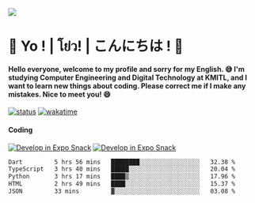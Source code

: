 <a href="#">
  <img src="https://user-images.githubusercontent.com/53619535/207896410-fee92aa4-65f2-4b27-91d3-86f8424178d3.gif" />
</a>

# 👋 Yo ! | โย่ว! | こんにちは ! 👋

<h4>Hello everyone, welcome to my profile and sorry for my English. 😅
I'm studying Computer Engineering and Digital Technology at KMITL, and I want to learn new things about coding. Please correct me if I make any mistakes. Nice to meet you! 😄</h4>

[![status](https://img.shields.io/badge/Freelance-Unavailable-red)](https://whyzotee.vercel.app)
[![wakatime](https://wakatime.com/badge/user/3ff4daa0-dc37-4cca-9446-11cce239b396.svg)](https://wakatime.com/@3ff4daa0-dc37-4cca-9446-11cce239b396)

#### Coding
[![Develop in Expo Snack](https://img.shields.io/badge/Flutter-119EFF.svg?style=for-the-badge&logo=flutter&labelColor=FFF&logoColor=119EFF)](https://flutter.dev/)
[![Develop in Expo Snack](https://img.shields.io/badge/Expo-000.svg?style=for-the-badge&logo=EXPO&labelColor=FFF&logoColor=000)](https://expo.dev/)

<!--START_SECTION:waka-->

```txt
Dart         5 hrs 56 mins   ████████░░░░░░░░░░░░░░░░░   32.38 %
TypeScript   3 hrs 40 mins   █████░░░░░░░░░░░░░░░░░░░░   20.04 %
Python       3 hrs 17 mins   ████▒░░░░░░░░░░░░░░░░░░░░   17.96 %
HTML         2 hrs 49 mins   ████░░░░░░░░░░░░░░░░░░░░░   15.37 %
JSON         33 mins         ▓░░░░░░░░░░░░░░░░░░░░░░░░   03.08 %
```

<!--END_SECTION:waka-->
